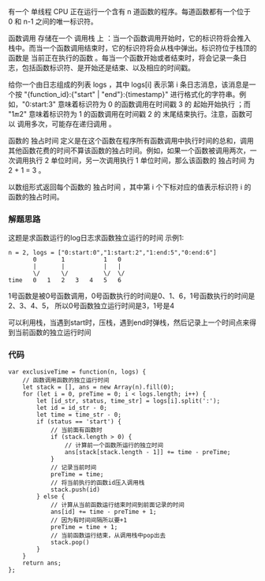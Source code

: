 有一个 单线程 CPU 正在运行一个含有 n 道函数的程序。每道函数都有一个位于  0 和 n-1 之间的唯一标识符。

函数调用 存储在一个 调用栈 上 ：当一个函数调用开始时，它的标识符将会推入栈中。而当一个函数调用结束时，它的标识符将会从栈中弹出。标识符位于栈顶的函数是 当前正在执行的函数 。每当一个函数开始或者结束时，将会记录一条日志，包括函数标识符、是开始还是结束、以及相应的时间戳。

给你一个由日志组成的列表 logs ，其中 logs[i] 表示第 i 条日志消息，该消息是一个按 "{function_id}:{"start" | "end"}:{timestamp}" 进行格式化的字符串。例如，"0:start:3" 意味着标识符为 0 的函数调用在时间戳 3 的 起始开始执行 ；而 "1:end:2" 意味着标识符为 1 的函数调用在时间戳 2 的 末尾结束执行。注意，函数可以 调用多次，可能存在递归调用 。

函数的 独占时间 定义是在这个函数在程序所有函数调用中执行时间的总和，调用其他函数花费的时间不算该函数的独占时间。例如，如果一个函数被调用两次，一次调用执行 2 单位时间，另一次调用执行 1 单位时间，那么该函数的 独占时间 为 2 + 1 = 3 。

以数组形式返回每个函数的 独占时间 ，其中第 i 个下标对应的值表示标识符 i 的函数的独占时间。

### 解题思路
这题是求函数运行的log日志求函数独立运行的时间
示例1: 
```
n = 2, logs = ["0:start:0","1:start:2","1:end:5","0:end:6"]
       0       1           1   0
       |       |           |   |
       \/      \/          \/  \/
time   0   1   2   3   4   5   6
```
1号函数是被0号函数调用，0号函数执行的时间是0、1、6，1号函数执行的时间是2、3、4、5，
所以0号函数独立运行时间是3，1号是4

可以利用栈，当遇到start时，压栈，遇到end时弹栈，然后记录上一个时间点来得到当前函数的独立运行时间

### 代码
```
var exclusiveTime = function(n, logs) {
    // 函数调用函数的独立运行时间
    let stack = [], ans = new Array(n).fill(0);
    for (let i = 0, preTime = 0; i < logs.length; i++) {
        let [id_str, status, time_str] = logs[i].split(':');
        let id = id_str - 0;
        let time = time_str - 0;
        if (status == 'start') {
            // 当前面有函数时
            if (stack.length > 0) {
                // 计算前一个函数所运行的独立时间
                ans[stack[stack.length - 1]] += time - preTime;
            }
            // 记录当前时间
            preTime = time;
            // 将当前执行的函数id压入调用栈
            stack.push(id)
        } else {
            // 计算从当前函数运行结束时间到前面记录的时间
            ans[id] += time - preTime + 1;
            // 因为有时间间隔所以要+1
            preTime = time + 1;
            // 当前函数运行结束，从调用栈中pop出去
            stack.pop()
        }
    }
    return ans;
};
```